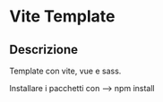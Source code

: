 # Vite Template

## Descrizione

Template con vite, vue e sass.

Installare i pacchetti con  -->  npm install